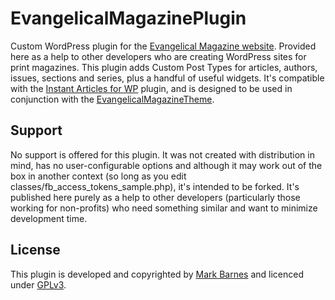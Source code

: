 # EvangelicalMagazinePlugin
Custom WordPress plugin for the [Evangelical Magazine website](https://www.evangelicalmagazine.com/). Provided here as a help to other developers who are creating WordPress sites for print magazines. This plugin adds Custom Post Types for articles, authors, issues, sections and series, plus a handful of useful widgets. It's compatible with the [Instant Articles for WP](https://en-gb.wordpress.org/plugins/fb-instant-articles/) plugin, and is designed to be used in conjunction with the [EvangelicalMagazineTheme](https://github.com/markbarnes/EvangelicalMagazineTheme).

## Support
No support is offered for this plugin. It was not created with distribution in mind, has no user-configurable options and although it may work out of the box in another context (so long as you edit classes/fb_access_tokens_sample.php), it's intended to be forked. It's published here purely as a help to other developers (particularly those working for non-profits) who need something similar and want to minimize development time.

## License
This plugin is developed and copyrighted by [Mark Barnes](https://www.markbarnes.net) and licenced under [GPLv3](http://www.gnu.org/licenses/gpl.html).